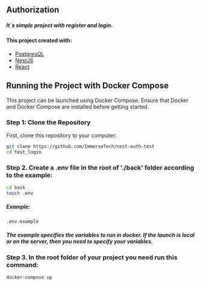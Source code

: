 ## Authorization
##### It`s simple project with register and login. 
#### This project created with:
- [PostgresQL](https://www.postgresql.org/)
- [NestJS](https://nestjs.com/)
- [React](https://react.dev/)

## Running the Project with Docker Compose

This project can be launched using Docker Compose. Ensure that Docker and Docker Compose are installed before getting started.

### Step 1: Clone the Repository

First, clone this repository to your computer:

```bash
git clone https://github.com/ImmerseTech/nest-auth-test
cd test_login
```
### Step 2. Create a .env file in the root of './back' folder according to the example:
```bash
cd back
touch .env
```
##### Example:
```bash
.env.example
```


##### The example specifies the variables to run in docker. If the launch is local or on the server, then you need to specify your variables.

### Step 3. In the root folder of your project you need run this command:
```bash
docker-compose up
```